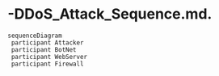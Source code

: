 # -DDoS_Attack_Sequence.md.
```mermaid
sequenceDiagram
 participant Attacker
 participant BotNet
 participant WebServer
 participant Firewall

```
